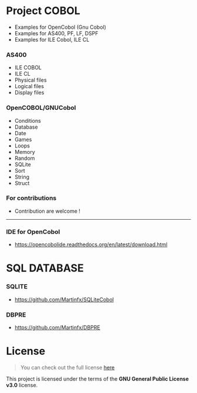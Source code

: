 Project COBOL
============
- Examples for OpenCobol (Gnu Cobol)
- Examples for AS400, PF, LF, DSPF
- Examples for ILE Cobol, ILE CL

### AS400
   * ILE COBOL 
   * ILE CL 
   * Physical files
   * Logical files
   * Display files
   
### OpenCOBOL/GNUCobol
   * Conditions	
   * Database	
   * Date
   * Games
   * Loops	
   * Memory	
   * Random	
   * SQLite	
   * Sort	
   * String
   * Struct	
	
### For contributions 
 * Contribution are welcome !

-----------------------------------------------------------

### IDE for OpenCobol
 * https://opencobolide.readthedocs.org/en/latest/download.html

SQL DATABASE
============

### SQLITE 
 * https://github.com/Martinfx/SQLiteCobol

### DBPRE
 * https://github.com/Martinfx/DBPRE

License
============
>You can check out the full license [here](https://github.com/Martinfx/Cobol/blob/master/LICENSE)

This project is licensed under the terms of the **GNU General Public License v3.0** license.

